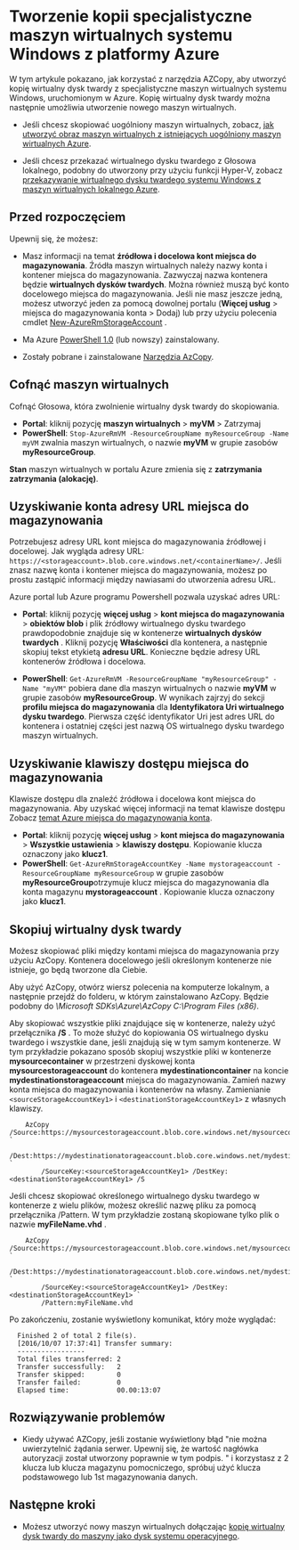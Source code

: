 <properties
    pageTitle="Tworzenie kopii specjalistyczne maszyn wirtualnych w Azure | Microsoft Azure"
    description="Dowiedz się, jak utworzyć kopię specjalistyczne maszyn wirtualnych systemu Windows działa w Azure, w modelu wdrożenia Menedżera zasobów."
    services="virtual-machines-windows"
    documentationCenter=""
    authors="cynthn"
    manager="timlt"
    editor=""
    tags="azure-resource-manager"/>

<tags
    ms.service="virtual-machines-windows"
    ms.workload="infrastructure-services"
    ms.tgt_pltfrm="vm-windows"
    ms.devlang="na"
    ms.topic="article"
    ms.date="10/20/2016"
    ms.author="cynthn"/>
    
    
    
# <a name="create-a-copy-of-a-specialized-windows-vm-running-in-azure"></a>Tworzenie kopii specjalistyczne maszyn wirtualnych systemu Windows z platformy Azure 

W tym artykule pokazano, jak korzystać z narzędzia AZCopy, aby utworzyć kopię wirtualny dysk twardy z specjalistyczne maszyn wirtualnych systemu Windows, uruchomionym w Azure. Kopię wirtualny dysk twardy można następnie umożliwia utworzenie nowego maszyn wirtualnych. 

- Jeśli chcesz skopiować uogólniony maszyn wirtualnych, zobacz, [jak utworzyć obraz maszyn wirtualnych z istniejących uogólniony maszyn wirtualnych Azure](virtual-machines-windows-capture-image.md).

- Jeśli chcesz przekazać wirtualnego dysku twardego z Głosowa lokalnego, podobny do utworzony przy użyciu funkcji Hyper-V, zobacz [przekazywanie wirtualnego dysku twardego systemu Windows z maszyn wirtualnych lokalnego Azure](virtual-machines-windows-upload-image.md).


## <a name="before-you-begin"></a>Przed rozpoczęciem

Upewnij się, że możesz:

- Masz informacji na temat **źródłowa i docelowa kont miejsca do magazynowania**. Źródła maszyn wirtualnych należy nazwy konta i kontener miejsca do magazynowania. Zazwyczaj nazwa kontenera będzie **wirtualnych dysków twardych**. Można również muszą być konto docelowego miejsca do magazynowania. Jeśli nie masz jeszcze jedną, możesz utworzyć jeden za pomocą dowolnej portalu (**Więcej usług** > miejsca do magazynowania konta > Dodaj) lub przy użyciu polecenia cmdlet [New-AzureRmStorageAccount](https://msdn.microsoft.com/library/mt607148.aspx) . 

- Ma Azure [PowerShell 1.0](../powershell-install-configure.md) (lub nowszy) zainstalowany.

- Zostały pobrane i zainstalowane [Narzędzia AzCopy](../storage/storage-use-azcopy.md). 


## <a name="deallocate-the-vm"></a>Cofnąć maszyn wirtualnych

Cofnąć Głosowa, która zwolnienie wirtualny dysk twardy do skopiowania. 

- **Portal**: kliknij pozycję **maszyn wirtualnych** > **myVM** > Zatrzymaj
- **PowerShell**: `Stop-AzureRmVM -ResourceGroupName myResourceGroup -Name myVM` zwalnia maszyn wirtualnych, o nazwie **myVM** w grupie zasobów **myResourceGroup**.

**Stan** maszyn wirtualnych w portalu Azure zmienia się z **zatrzymania** **zatrzymania (alokację)**.


## <a name="get-the-storage-account-urls"></a>Uzyskiwanie konta adresy URL miejsca do magazynowania

Potrzebujesz adresy URL kont miejsca do magazynowania źródłowej i docelowej. Jak wygląda adresy URL: `https://<storageaccount>.blob.core.windows.net/<containerName>/`. Jeśli znasz nazwę konta i kontener miejsca do magazynowania, możesz po prostu zastąpić informacji między nawiasami do utworzenia adresu URL. 

Azure portal lub Azure programu Powershell pozwala uzyskać adres URL:

- **Portal**: kliknij pozycję **więcej usług** > **kont miejsca do magazynowania**  >  <storage account> **obiektów blob** i plik źródłowy wirtualnego dysku twardego prawdopodobnie znajduje się w kontenerze **wirtualnych dysków twardych** . Kliknij pozycję **Właściwości** dla kontenera, a następnie skopiuj tekst etykietą **adresu URL**. Konieczne będzie adresy URL kontenerów źródłowa i docelowa. 

- **PowerShell**: `Get-AzureRmVM -ResourceGroupName "myResourceGroup" -Name "myVM"` pobiera dane dla maszyn wirtualnych o nazwie **myVM** w grupie zasobów **myResourceGroup**. W wynikach zajrzyj do sekcji **profilu miejsca do magazynowania** dla **Identyfikatora Uri wirtualnego dysku twardego**. Pierwsza część identyfikator Uri jest adres URL do kontenera i ostatniej części jest nazwą OS wirtualnego dysku twardego maszyn wirtualnych.

## <a name="get-the-storage-access-keys"></a>Uzyskiwanie klawiszy dostępu miejsca do magazynowania

Klawisze dostępu dla znaleźć źródłowa i docelowa kont miejsca do magazynowania. Aby uzyskać więcej informacji na temat klawisze dostępu Zobacz [temat Azure miejsca do magazynowania konta](../storage/storage-create-storage-account.md).

- **Portal**: kliknij pozycję **więcej usług** > **kont miejsca do magazynowania**  >  <storage account> **Wszystkie ustawienia** > **klawiszy dostępu**. Kopiowanie klucza oznaczony jako **klucz1**.
- **PowerShell**: `Get-AzureRmStorageAccountKey -Name mystorageaccount -ResourceGroupName myResourceGroup` w grupie zasobów **myResourceGroup**otrzymuje klucz miejsca do magazynowania dla konta magazynu **mystorageaccount** . Kopiowanie klucza oznaczony jako **klucz1**.


## <a name="copy-the-vhd"></a>Skopiuj wirtualny dysk twardy 

Możesz skopiować pliki między kontami miejsca do magazynowania przy użyciu AzCopy. Kontenera docelowego jeśli określonym kontenerze nie istnieje, go będą tworzone dla Ciebie. 

Aby użyć AzCopy, otwórz wiersz polecenia na komputerze lokalnym, a następnie przejdź do folderu, w którym zainstalowano AzCopy. Będzie podobny do *\Microsoft SDKs\Azure\AzCopy C:\Program Files (x86)*. 

Aby skopiować wszystkie pliki znajdujące się w kontenerze, należy użyć przełącznika **/S** . To może służyć do kopiowania OS wirtualnego dysku twardego i wszystkie dane, jeśli znajdują się w tym samym kontenerze. W tym przykładzie pokazano sposób skopiuj wszystkie pliki w kontenerze **mysourcecontainer** w przestrzeni dyskowej konta **mysourcestorageaccount** do kontenera **mydestinationcontainer** na koncie **mydestinationstorageaccount** miejsca do magazynowania. Zamień nazwy konta miejsca do magazynowania i kontenerów na własny. Zamienianie `<sourceStorageAccountKey1>` i `<destinationStorageAccountKey1>` z własnych klawiszy.

```
    AzCopy /Source:https://mysourcestorageaccount.blob.core.windows.net/mysourcecontainer `
        /Dest:https://mydestinationatorageaccount.blob.core.windows.net/mydestinationcontainer `
        /SourceKey:<sourceStorageAccountKey1> /DestKey:<destinationStorageAccountKey1> /S
```

Jeśli chcesz skopiować określonego wirtualnego dysku twardego w kontenerze z wielu plików, możesz określić nazwę pliku za pomocą przełącznika /Pattern. W tym przykładzie zostaną skopiowane tylko plik o nazwie **myFileName.vhd** .

```
    AzCopy /Source:https://mysourcestorageaccount.blob.core.windows.net/mysourcecontainer `
        /Dest:https://mydestinationatorageaccount.blob.core.windows.net/mydestinationcontainer `
        /SourceKey:<sourceStorageAccountKey1> /DestKey:<destinationStorageAccountKey1> `
        /Pattern:myFileName.vhd
```


Po zakończeniu, zostanie wyświetlony komunikat, który może wyglądać:

```
  Finished 2 of total 2 file(s).
  [2016/10/07 17:37:41] Transfer summary:
  -----------------
  Total files transferred: 2
  Transfer successfully:   2
  Transfer skipped:        0
  Transfer failed:         0
  Elapsed time:            00.00:13:07
```

## <a name="troubleshooting"></a>Rozwiązywanie problemów

- Kiedy używać AZCopy, jeśli zostanie wyświetlony błąd "nie można uwierzytelnić żądania serwer. Upewnij się, że wartość nagłówka autoryzacji został utworzony poprawnie w tym podpis. " i korzystasz z 2 klucza lub klucza magazynu pomocniczego, spróbuj użyć klucza podstawowego lub 1st magazynowania danych.


## <a name="next-steps"></a>Następne kroki

- Możesz utworzyć nowy maszyn wirtualnych dołączając [kopię wirtualny dysk twardy do maszyny jako dysk systemu operacyjnego](virtual-machines-windows-create-vm-specialized.md).












